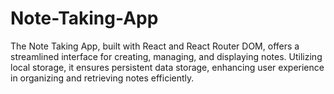 # Note-Taking-App
The Note Taking App, built with React and React Router DOM, offers a streamlined interface for creating, managing, and displaying notes. Utilizing local storage, it ensures persistent data storage, enhancing user experience in organizing and retrieving notes efficiently.

